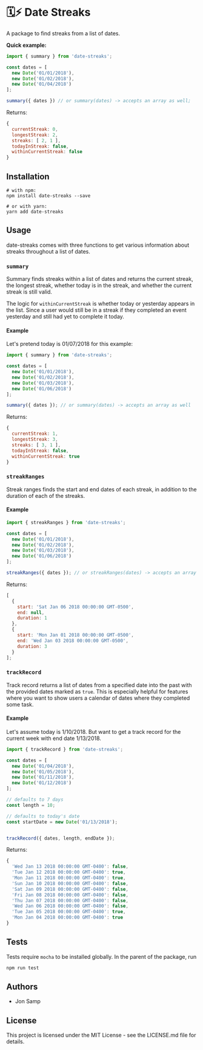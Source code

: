 # 🗓⚡️ Date Streaks

A package to find streaks from a list of dates.

**Quick example:**

```js
import { summary } from 'date-streaks';

const dates = [
  new Date('01/01/2018'),
  new Date('01/02/2018'),
  new Date('01/04/2018')
];

summary({ dates }) // or summary(dates) -> accepts an array as well;
```

Returns:

```js
{
  currentStreak: 0,
  longestStreak: 2,
  streaks: [ 2, 1 ],
  todayInStreak: false,
  withinCurrentStreak: false
}
```

## Installation

```shell
# with npm:
npm install date-streaks --save

# or with yarn:
yarn add date-streaks
```

## Usage

date-streaks comes with three functions to get various information about streaks throughout a list of dates.

### `summary`

Summary finds streaks within a list of dates and returns the current streak, the longest streak, whether today is in the streak, and whether the current streak is still valid.

The logic for `withinCurrentStreak` is whether today or yesterday appears in the list. Since a user would still be in a streak if they completed an event yesterday and still had yet to complete it today.

#### Example

Let's pretend today is 01/07/2018 for this example:

```js
import { summary } from 'date-streaks';

const dates = [
  new Date('01/01/2018'),
  new Date('01/02/2018'),
  new Date('01/03/2018'),
  new Date('01/06/2018')
];

summary({ dates }); // or summary(dates) -> accepts an array as well
```

Returns:

```js
{
  currentStreak: 1,
  longestStreak: 3,
  streaks: [ 3, 1 ],
  todayInStreak: false,
  withinCurrentStreak: true
}
```

### `streakRanges`

Streak ranges finds the start and end dates of each streak, in addition to the duration of each of the streaks.

#### Example

```js
import { streakRanges } from 'date-streaks';

const dates = [
  new Date('01/01/2018'),
  new Date('01/02/2018'),
  new Date('01/03/2018'),
  new Date('01/06/2018')
];

streakRanges({ dates }); // or streakRanges(dates) -> accepts an array as well
```

Returns:

```js
[
  {
    start: 'Sat Jan 06 2018 00:00:00 GMT-0500',
    end: null,
    duration: 1
  },
  {
    start: 'Mon Jan 01 2018 00:00:00 GMT-0500',
    end: 'Wed Jan 03 2018 00:00:00 GMT-0500',
    duration: 3
  }
];
```

### `trackRecord`

Track record returns a list of dates from a specified date into the past with the provided dates marked as `true`. This is especially helpful for features where you want to show users a calendar of dates where they completed some task.

#### Example

Let's assume today is 1/10/2018. But want to get a track record for the current week with end date 1/13/2018.

```js
import { trackRecord } from 'date-streaks';

const dates = [
  new Date('01/04/2018'),
  new Date('01/05/2018'),
  new Date('01/11/2018'),
  new Date('01/12/2018')
];

// defaults to 7 days
const length = 10;

// defaults to today's date
const startDate = new Date('01/13/2018');


trackRecord({ dates, length, endDate });
```

Returns:

```js
{
  'Wed Jan 13 2018 00:00:00 GMT-0400': false,
  'Tue Jan 12 2018 00:00:00 GMT-0400': true,
  'Mon Jan 11 2018 00:00:00 GMT-0400': true,
  'Sun Jan 10 2018 00:00:00 GMT-0400': false,
  'Sat Jan 09 2018 00:00:00 GMT-0400': false,
  'Fri Jan 08 2018 00:00:00 GMT-0400': false,
  'Thu Jan 07 2018 00:00:00 GMT-0400': false,
  'Wed Jan 06 2018 00:00:00 GMT-0400': false,
  'Tue Jan 05 2018 00:00:00 GMT-0400': true,
  'Mon Jan 04 2018 00:00:00 GMT-0400': true
}
```

## Tests

Tests require `mocha` to be installed globally. In the parent of the package, run

```bash
npm run test
```

## Authors

* Jon Samp

## License

This project is licensed under the MIT License - see the LICENSE.md file for details.
